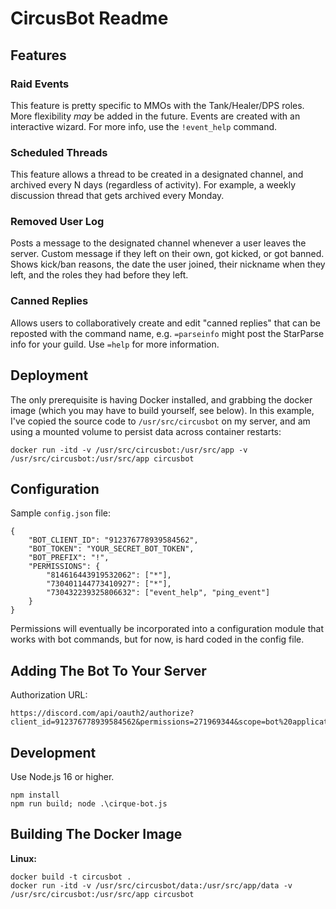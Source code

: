 CircusBot Readme
================

Features
--------

### Raid Events

This feature is pretty specific to MMOs with the Tank/Healer/DPS roles. More flexibility *may* be added in the future. Events are created with an interactive wizard. For more info, use the `!event_help` command.

### Scheduled Threads

This feature allows a thread to be created in a designated channel, and archived every N days (regardless of activity). For example, a weekly discussion thread that gets archived every Monday.

### Removed User Log

Posts a message to the designated channel whenever a user leaves the server. Custom message if they left on their own, got kicked, or got banned. Shows kick/ban reasons, the date the user joined, their nickname when they left, and the roles they had before they left.

### Canned Replies

Allows users to collaboratively create and edit "canned replies" that can be reposted with the command name, e.g. `=parseinfo` might post the StarParse info for your guild. Use `=help` for more information.

Deployment
----------

The only prerequisite is having Docker installed, and grabbing the docker image (which you may have to build yourself, see below). In this example, I've copied the source code to `/usr/src/circusbot` on my server, and am using a mounted volume to persist data across container restarts:

```
docker run -itd -v /usr/src/circusbot:/usr/src/app -v /usr/src/circusbot:/usr/src/app circusbot
```

Configuration
-------------

Sample `config.json` file:

```
{
    "BOT_CLIENT_ID": "912376778939584562",
    "BOT_TOKEN": "YOUR_SECRET_BOT_TOKEN",
    "BOT_PREFIX": "!",
    "PERMISSIONS": {
        "814616443919532062": ["*"],
        "730401144773410927": ["*"],
        "730432239325806632": ["event_help", "ping_event"]
    }
}
```

Permissions will eventually be incorporated into a configuration module that works with bot commands, but for now, is hard coded in the config file.

Adding The Bot To Your Server
-----------------------------

Authorization URL:

```
https://discord.com/api/oauth2/authorize?client_id=912376778939584562&permissions=271969344&scope=bot%20applications.commands
```

Development
-----------

Use Node.js 16 or higher.

```
npm install
npm run build; node .\cirque-bot.js
```

Building The Docker Image
-------------------------

**Linux:**

```
docker build -t circusbot .
docker run -itd -v /usr/src/circusbot/data:/usr/src/app/data -v /usr/src/circusbot:/usr/src/app circusbot
```

